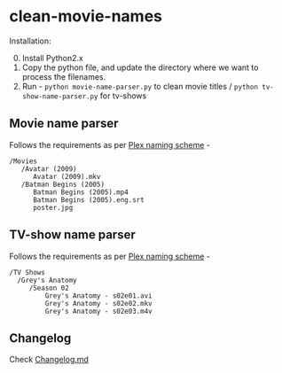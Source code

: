 # clean-movie-names

Installation: 

0. Install Python2.x
1. Copy the python file, and update the directory where we want to process the filenames.
2. Run - ```python movie-name-parser.py``` to clean movie titles / ```python tv-show-name-parser.py``` for tv-shows

## Movie name parser

Follows the requirements as per [Plex naming scheme](https://support.plex.tv/articles/200381023-naming-movie-files/) -

```
/Movies
   /Avatar (2009)
      Avatar (2009).mkv
   /Batman Begins (2005)
      Batman Begins (2005).mp4
      Batman Begins (2005).eng.srt
      poster.jpg
```

## TV-show name parser

Follows the requirements as per [Plex naming scheme](https://support.plex.tv/articles/200220687-naming-series-season-based-tv-shows/) -

```
/TV Shows
  /Grey's Anatomy
     /Season 02
         Grey's Anatomy - s02e01.avi
         Grey's Anatomy - s02e02.mkv
         Grey's Anatomy - s02e03.m4v
```

## Changelog

Check [Changelog.md](https://github.com/shreyasgaonkar/Plex-filename-parser/blob/master/CHANGELOG.md)
